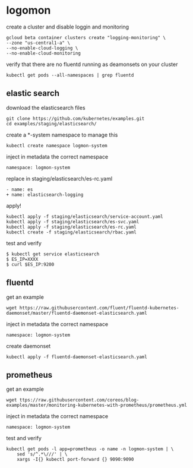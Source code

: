 # logomon

create a cluster and disable loggin and monitoring

```
gcloud beta container clusters create "logging-monitoring" \
--zone "us-central1-a" \
--no-enable-cloud-logging \
--no-enable-cloud-monitoring
```

verify that there are no fluentd running as deamonsets on your cluster
```
kubectl get pods --all-namespaces | grep fluentd
```

## elastic search

download the elasticsearch files
```
git clone https://github.com/kubernetes/examples.git
cd examples/staging/elasticsearch/
```

create a *-system namespace to manage this
```
kubectl create namespace logmon-system
```

inject in metadata the correct namespace 
```
namespace: logmon-system
```

replace in staging/elasticsearch/es-rc.yaml
```
- name: es
+ name: elasticsearch-logging
```

apply!
```
kubectl apply -f staging/elasticsearch/service-account.yaml
kubectl apply -f staging/elasticsearch/es-svc.yaml
kubectl apply -f staging/elasticsearch/es-rc.yaml
kubectl create -f staging/elasticsearch/rbac.yaml
```

test and verify
```
$ kubectl get service elasticsearch
$ ES_IP=XXXX
$ curl $ES_IP:9200
```

## fluentd

get an example
```
wget https://raw.githubusercontent.com/fluent/fluentd-kubernetes-daemonset/master/fluentd-daemonset-elasticsearch.yaml 
```

inject in metadata the correct namespace 
```
namespace: logmon-system
```

create daemonset
```
kubectl apply -f fluentd-daemonset-elasticsearch.yaml 
```

## prometheus

get an example
```
wget ttps://raw.githubusercontent.com/coreos/blog-examples/master/monitoring-kubernetes-with-prometheus/prometheus.yml
```

inject in metadata the correct namespace 
```
namespace: logmon-system
```
test and verify
```
kubectl get pods -l app=prometheus -o name -n logmon-system | \
	sed 's/^.*\///' | \
	xargs -I{} kubectl port-forward {} 9090:9090
```